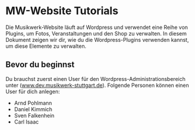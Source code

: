 # MW-Website Tutorials

Die Musikwerk-Website läuft auf Wordpress und verwendet eine Reihe von Plugins, um Fotos, Veranstaltungen und den Shop zu verwalten. In diesem Dokument zeigen wir dir, wie du die Wordpress-Plugins verwenden kannst, um diese Elemente zu verwalten.

## Bevor du beginnst

Du brauchst zuerst einen User für den Wordpress-Administrationsbereich unter (www.dev.musikwerk-stuttgart.de). Folgende Personen können einen User für dich anlegen:

- Arnd Pohlmann
- Daniel Kimmich
- Sven Falkenhein
- Carl Isaac
